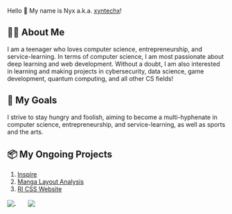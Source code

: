Hello 👋  My name is Nyx a.k.a. [xyntechx](https://xyntechx.netlify.app/)!

## 👩‍💻 About Me

I am a teenager who loves computer science, entrepreneurship, and service-learning. In terms of computer science, I am most passionate about deep learning and web development. Without a doubt, I am also interested in learning and making projects in cybersecurity, data science, game development, quantum computing, and all other CS fields!

## 🎯 My Goals

I strive to stay hungry and foolish, aiming to become a multi-hyphenate in computer science, entrepreneurship, and service-learning, as well as sports and the arts.

## 📦 My Ongoing Projects

1. [Inspire](https://github.com/xyntechx/Inspire)
2. [Manga Layout Analysis](https://github.com/xyntechx/Manga-Layout-Analysis)
3. [RI CSS Website](https://github.com/janani10734/ccaweb)

<a href="https://github.com/xyntechx">
  <img align="center" src="https://github-readme-stats.vercel.app/api/?username=xyntechx&show_icons=true&include_all_commits=true&theme=radical"/>
</a>
&nbsp;&nbsp;&nbsp;&nbsp;&nbsp;&nbsp;
<a href="https://github.com/xyntechx">
  <img align="center" src="https://github-readme-stats.vercel.app/api/top-langs/?username=xyntechx&exclude_repo=BlackHole,BlackHole-Game,MilkyWay-Game&theme=radical"/>
</a>
